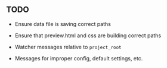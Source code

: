 ## TODO

* Ensure data file is saving correct paths
* Ensure that preview.html and css are building correct paths

* Watcher messages relative to `project_root`
* Messages for improper config, default settings, etc.
